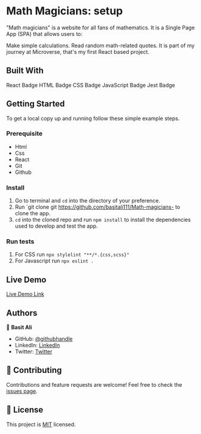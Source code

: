 # Math Magicians: setup

"Math magicians" is a website for all fans of mathematics. It is a Single Page App (SPA) that allows users to:

Make simple calculations.
Read random math-related quotes.
It is part of my journey at Microverse, that's my first React based project.

## Built With

React Badge
HTML Badge
CSS Badge
JavaScript Badge
Jest Badge

## Getting Started

To get a local copy up and running follow these simple example steps.

### Prerequisite

- Html
- Css
- React
- Git
- Github

### Install

1. Go to terminal and `cd` into the directory of your preference.
2. Run `git clone git https://github.com/basitali111/Math-magicians- to clone the app.
3. `cd` into the cloned repo and run `npm install` to install the dependencies used to develop and test the app.

### Run tests

1. For CSS run `npx stylelint "**/*.{css,scss}"`
2. For Javascript run `npx eslint .`

## Live Demo

[Live Demo Link]()

## Authors


👤 **Basit Ali**

- GitHub: [@githubhandle](https://github.com/basitali111)
- LinkedIn: [LinkedIn](https://www.linkedin.com/in/basit-ali-jobs/)
- Twitter: [Twitter](https://twitter.com/BasitAl35031734)

## 🤝 Contributing

Contributions and feature requests are welcome!
Feel free to check the [issues page](https://github.com/alphayowakarindi/space-travelers-hub/issues).

## 📝 License

This project is [MIT](./MIT.md) licensed.
